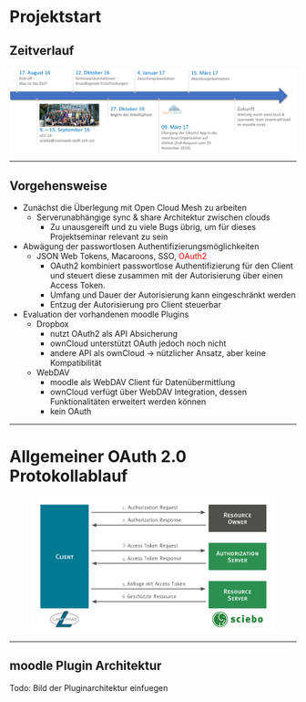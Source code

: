 # Projektstart

## Zeitverlauf

<div>
<img alt="zeitstrahl" align="middle" src="images/zeitstrahl.png">
</div>

---

## Vorgehensweise

* Zunächst die Überlegung mit Open Cloud Mesh zu arbeiten
	* Serverunabhängige sync & share Architektur zwischen clouds
		* Zu unausgereift und zu viele Bugs übrig, um für dieses Projektseminar relevant zu sein
* Abwägung der passwortlosen Authentifizierungsmöglichkeiten
	* JSON Web Tokens, Macaroons, SSO, <font color=red>OAuth2</font>
		* OAuth2 kombiniert passwortlose Authentifizierung für den Client und
		steuert diese zusammen mit der Autorisierung über einen Access Token.
		* Umfang und Dauer der Autorisierung kann eingeschränkt werden
		* Entzug der Autorisierung pro Client steuerbar
* Evaluation der vorhandenen moodle Plugins
	* Dropbox
		* nutzt OAuth2 als API Absicherung
		* ownCloud unterstützt OAuth jedoch noch nicht
		* andere API als ownCloud -> nützlicher Ansatz, aber keine Kompatibilität
	* WebDAV
		* moodle als WebDAV Client für Datenübermittlung
		* ownCloud verfügt über WebDAV Integration, dessen Funktionalitäten erweitert werden können
		* kein OAuth

---

# Allgemeiner OAuth 2.0 Protokollablauf

<div align="center">
	<img alt="OAuth Allgemein" src="images/oauth-allgemein.svg" width=85%>
</div>

---

## moodle Plugin Architektur

<div class="todo">Todo: Bild der Pluginarchitektur einfuegen</div>
